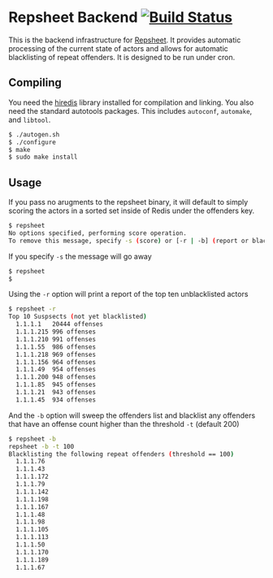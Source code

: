 # Repsheet Backend  [![Build Status](https://secure.travis-ci.org/repsheet/backend.png)](http://travis-ci.org/repsheet/backend?branch=master)

This is the backend infrastructure for
[Repsheet](https://github.com/repsheet/repsheet). It provides
automatic processing of the current state of actors and allows for
automatic blacklisting of repeat offenders. It is designed to be run
under cron.

## Compiling

You need the [hiredis](https://github.com/redis/hiredis) library
installed for compilation and linking. You also need the standard
autotools packages. This includes `autoconf`, `automake`, and
`libtool`.

```sh
$ ./autogen.sh
$ ./configure
$ make
$ sudo make install
```

## Usage

If you pass no arugments to the repsheet binary, it will default to
simply scoring the actors in a sorted set inside of Redis under the
offenders key.

```sh
$ repsheet
No options specified, performing score operation.
To remove this message, specify -s (score) or [-r | -b] (report or blacklist)
```

If you specify `-s` the message will go away

```sh
$ repsheet
$
```

Using the `-r` option will print a report of the top ten unblacklisted actors

```sh
$ repsheet -r
Top 10 Suspsects (not yet blacklisted)
  1.1.1.1	20444 offenses
  1.1.1.215	996 offenses
  1.1.1.210	991 offenses
  1.1.1.55	986 offenses
  1.1.1.218	969 offenses
  1.1.1.156	964 offenses
  1.1.1.49	954 offenses
  1.1.1.200	948 offenses
  1.1.1.85	945 offenses
  1.1.1.21	943 offenses
  1.1.1.45	934 offenses
```

And the `-b` option will sweep the offenders list and blacklist any
offenders that have an offense count higher than the threshold `-t`
(default 200)

```sh
$ repsheet -b
repsheet -b -t 100
Blacklisting the following repeat offenders (threshold == 100)
  1.1.1.76
  1.1.1.43
  1.1.1.172
  1.1.1.79
  1.1.1.142
  1.1.1.198
  1.1.1.167
  1.1.1.48
  1.1.1.98
  1.1.1.105
  1.1.1.113
  1.1.1.50
  1.1.1.170
  1.1.1.189
  1.1.1.67
```
